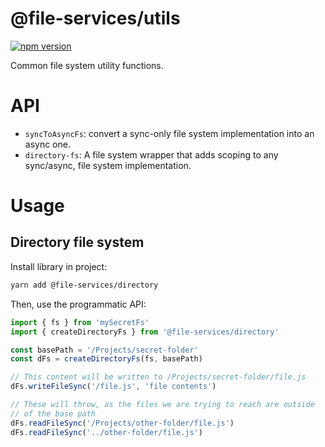 # @file-services/utils
[![npm version](https://img.shields.io/npm/v/@file-services/utils.svg)](https://www.npmjs.com/package/@file-services/utils)

Common file system utility functions.

# API

- `syncToAsyncFs`: convert a sync-only file system implementation into an async one.
- `directory-fs`: A file system wrapper that adds scoping to any sync/async, file system implementation.

# Usage

## Directory file system
Install library in project:
```sh
yarn add @file-services/directory
```

Then, use the programmatic API:
```ts
import { fs } from 'mySecretFs'
import { createDirectoryFs } from '@file-services/directory'

const basePath = '/Projects/secret-folder'
const dFs = createDirectoryFs(fs, basePath)

// This content will be written to /Projects/secret-folder/file.js
dFs.writeFileSync('/file.js', 'file contents')

// These will throw, as the files we are trying to reach are outside
// of the base path
dFs.readFileSync('/Projects/other-folder/file.js')
dFs.readFileSync('../other-folder/file.js')
```
